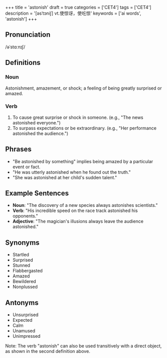 +++
title = 'astonish'
draft = true
categories = ['CET4']
tags = ['CET4']
description = '[əsˈtɔni∫] vt.使惊讶，使吃惊'
keywords = ['ai words', 'astonish']
+++

## Pronunciation
/əˈstɑːnɪʃ/

## Definitions
### Noun
Astonishment, amazement, or shock; a feeling of being greatly surprised or amazed.

### Verb
1. To cause great surprise or shock in someone. (e.g., "The news astonished everyone.")
2. To surpass expectations or be extraordinary. (e.g., "Her performance astonished the audience.")

## Phrases
- "Be astonished by something" implies being amazed by a particular event or fact.
- "He was utterly astonished when he found out the truth."
- "She was astonished at her child's sudden talent."

## Example Sentences
- **Noun**: "The discovery of a new species always astonishes scientists."
- **Verb**: "His incredible speed on the race track astonished his opponents."
- **Adjective**: "The magician's illusions always leave the audience astonished."

## Synonyms
- Startled
- Surprised
- Stunned
- Flabbergasted
- Amazed
- Bewildered
- Nonplussed

## Antonyms
- Unsurprised
- Expected
- Calm
- Unamused
- Unimpressed

Note: The verb "astonish" can also be used transitively with a direct object, as shown in the second definition above.
